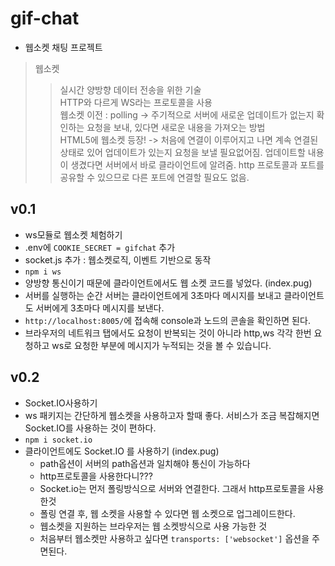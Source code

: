 # gif-chat
- 웹소켓 채팅 프로젝트

> 웹소켓
>> 실시간 양방향 데이터 전송을 위한 기술 <br>
>> HTTP와 다르게 WS라는 프로토콜을 사용 <br>
>> 웹소켓 이전 : polling -> 주기적으로 서버에 새로운 업데이트가 없는지 확인하는 요청을 보내, 있다면 새로운 내용을 가져오는 방법 <br>
>> HTML5에 웹소켓 등장! -> 처음에 연결이 이루어지고 나면 계속 연결된 상태로 있어 업데이트가 있는지 요청을 보낼 필요없어짐. 업데이트할 내용이 생겼다면 서버에서 바로 클라이언트에 알려줌. http 프로토콜과 포트를 공유할 수 있으므로 다른 포트에 연결할 필요도 없음.

## v0.1
- ws모듈로 웹소켓 체험하기
- .env에 `COOKIE_SECRET = gifchat` 추가
- socket.js 추가 : 웹소켓로직, 이벤트 기반으로 동작
- `npm i ws`
- 양방향 통신이기 때문에 클라이언트에서도 웹 소켓 코드를 넣었다. (index.pug)
- 서버를 실행하는 순간 서버는 클라이언트에게 3초마다 메시지를 보내고 클라이언트도 서버에게 3초마다 메시지를 보낸다.
- `http://localhost:8005/`에 접속해 console과 노드의 콘솔을 확인하면 된다.
- 브라우저의 네트워크 탭에서도 요청이 반복되는 것이 아니라 http,ws 각각 한번 요청하고 ws로 요청한 부분에 메시지가 누적되는 것을 볼 수 있습니다.

## v0.2
- Socket.IO사용하기
- ws 패키지는 간단하게 웹소켓을 사용하고자 할때 좋다. 서비스가 조금 복잡해지면 Socket.IO를 사용하는 것이 편하다.
- `npm i socket.io`
- 클라이언트에도 Socket.IO 를 사용하기 (index.pug)
    - path옵션이 서버의 path옵션과 일치해야 통신이 가능하다
    - http프로토콜을 사용한다니??? 
    - Socket.io는 먼저 폴링방식으로 서버와 연결한다. 그래서 http프로토콜을 사용한것
    - 폴링 연결 후, 웹 소켓을 사용할 수 있다면 웹 소켓으로 업그레이드한다.
    - 웹소켓을 지원하는 브라우저는 웹 소켓방식으로 사용 가능한 것
    - 처음부터 웹소켓만 사용하고 싶다면 `transports: ['websocket']` 옵션을 주면된다.

